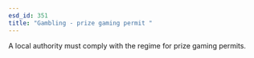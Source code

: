 ```yaml
---
esd_id: 351
title: "Gambling - prize gaming permit "
---
```


A local authority must comply with the regime for prize gaming permits.

